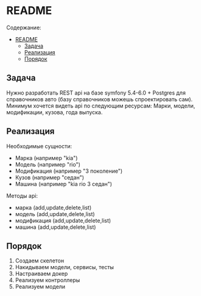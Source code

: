 # README

Содержание:
- [README](#readme)
  - [Задача](#задача)
  - [Реализация](#реализация)
  - [Порядок](#порядок)

## Задача

Нужно разработать REST api на базе symfony 5.4-6.0 + Postgres для справочников авто (базу справочников можешь спроектировать сам).
Минимум хочется видеть api по следующим ресурсам: Марки, модели, модификации, кузова, года выпуска.

## Реализация

Необходимые сущности:
- Марка (например "kia")
- Модель (например "rio")
- Модификация (например "3 поколение")
- Кузов (например "седан")
- Машина (например "kia rio 3 седан")

Методы api:
- марка (add,update,delete,list)
- модель (add,update,delete,list)
- модификация (add,update,delete,list)
- машина (add,update,delete,list)

## Порядок

1. Создаем скелетон
2. Накидываем модели, сервисы, тесты
3. Настраиваем докер
4. Реализуем контроллеры
5. Реализуем модели